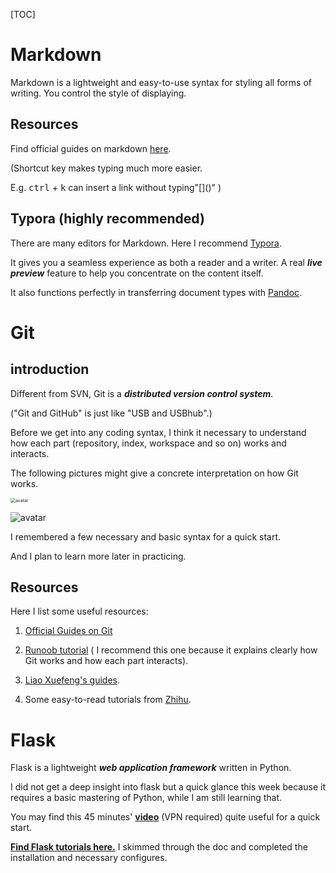 [TOC]

# Markdown

Markdown is a lightweight and easy-to-use syntax for styling all forms of writing. You control the style of displaying.  

## Resources

Find official guides on markdown [here](https://www.markdownguide.org/).

(Shortcut key makes typing much more easier.

 E.g. <kbd>ctrl</kbd> + <kbd>k</kbd>  can insert a link without typing"\[]()" )

## Typora (highly recommended)

There are many editors for Markdown. Here I recommend [Typora](https://www.typora.io/).

It gives you a seamless experience as both a reader and a writer. A real ***live preview*** feature to help you concentrate on the content itself.

It also functions perfectly in transferring document types with [Pandoc](https://pandoc.org/).

# Git

## introduction

Different from SVN, Git is a ***distributed version control system***. 

("Git and GitHub" is just like "USB and USBhub".)

Before we get into any coding syntax, I think it necessary to understand how each part (repository, index, workspace and so on) works and interacts. 

The following pictures  might give a concrete interpretation on how Git works.

<img src="C:\Users\like\Desktop\1570456537504.jpeg" alt="avatar" style="zoom:50%;" />

![avatar](C:\Users\like\Desktop\QQ截图20191007221650.jpg)

I remembered a few necessary and basic syntax for a quick start. 

And I plan to learn more later in practicing.

## Resources

Here I list some useful resources:

1. [Official Guides on Git](https://git-scm.com/docs)

2. [Runoob tutorial](https://www.runoob.com/git/git-workspace-index-repo.html) ( I recommend this one because it explains clearly how Git works and how each part interacts).

3. [Liao Xuefeng's guides](https://www.liaoxuefeng.com/wiki/896043488029600). 
4. Some easy-to-read tutorials from [Zhihu](https://www.zhihu.com/question/41667536/answer/486640083?utm_source=qq&utm_medium=social&utm_oi=1007654303275831296&hb_wx_block=0). 



# Flask

Flask is a lightweight ***web application framework*** written in Python.

I did not get a deep insight into flask but a quick glance this week because it requires a basic mastering of Python, while I am still learning that. 

You may find this 45 minutes' **[video](https://www.youtube.com/watch?v=Z1RJmh_OqeA)** (VPN required) quite useful for a quick start.

**[Find Flask tutorials here.](http://docs.jinkan.org/docs/flask/)** I skimmed through the doc and completed the installation and necessary configures.